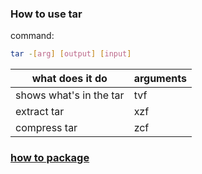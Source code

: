 ### How to use tar

command: 

```bash
tar -[arg] [output] [input]
```

| what does it do         | arguments |
| ----------------------- | --------- |
| shows what's in the tar | tvf       |
| extract tar             | xzf       |
| compress tar            | zcf       |

### [how to package](https://wiki.debian.org/Packaging/Intro)
